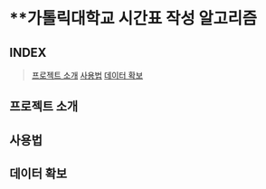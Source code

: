 # **가톨릭대학교 시간표 작성 알고리즘

## **INDEX**

> [프로젝트 소개](#프로젝트-소개)
> [사용법](#사용법)
> [데이터 확보](#데이터-확보)

## 프로젝트 소개

## 사용법

## 데이터 확보
